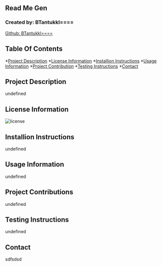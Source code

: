 
  ## Read Me Gen

  ### Created by: BTantukkl====
  <a href="https://github.com/BTantukkl====">Github: BTantukkl==== </a>

  ## Table Of Contents
  
  *[Project Description](#project-description)
  *[License Information](#license-information)
  *[Installion Instructions](#installion-instruction)
  *[Usage Information](#usage-information)
  *[Project Contribution](#project-contributions)
  *[Testing Instructions](#testing-instructions)
  *[Contact](#contact)
  

  ## Project Description
  undefined

  ## License Information
  ![license](https://img.shields.io/badge/License--brightgreen.svg)

  ## Installion Instructions
  undefined

  ## Usage Information
  undefined

  ## Project Contributions
  undefined

  ## Testing Instructions
  undefined

  ## Contact 
  sdfsdsd

 